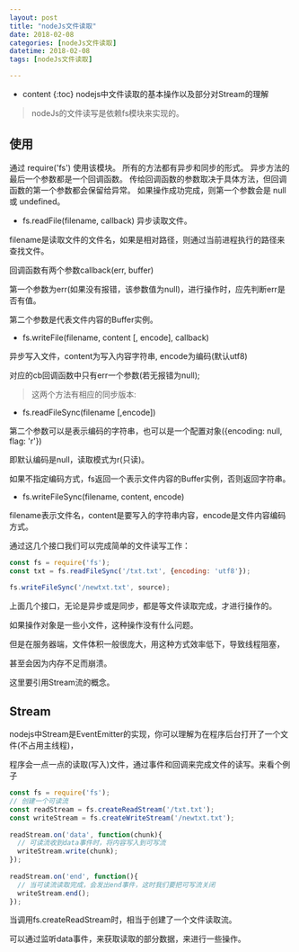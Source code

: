 ```yaml
---
layout: post
title: "nodeJs文件读取"
date: 2018-02-08
categories: [nodeJs文件读取]
datetime: 2018-02-08
tags: [nodeJs文件读取]

---
```

* content
{:toc}
nodejs中文件读取的基本操作以及部分对Stream的理解
<!-- more -->


> nodeJs的文件读写是依赖fs模块来实现的。

## 使用

通过 require('fs') 使用该模块。 所有的方法都有异步和同步的形式。
异步方法的最后一个参数都是一个回调函数。 传给回调函数的参数取决于具体方法，但回调函数的第一个参数都会保留给异常。 如果操作成功完成，则第一个参数会是 null 或 undefined。


- fs.readFile(filename, callback)
异步读取文件。

filename是读取文件的文件名，如果是相对路径，则通过当前进程执行的路径来查找文件。

回调函数有两个参数callback(err, buffer)

第一个参数为err(如果没有报错，该参数值为null)，进行操作时，应先判断err是否有值。

第二个参数是代表文件内容的Buffer实例。

- fs.writeFile(filename, content [, encode], callback)

异步写入文件，content为写入内容字符串, encode为编码(默认utf8)

对应的cb回调函数中只有err一个参数(若无报错为null);

> 这两个方法有相应的同步版本:

- fs.readFileSync(filename [,encode])

第二个参数可以是表示编码的字符串，也可以是一个配置对象({encoding: null, flag: 'r'})

即默认编码是null，读取模式为r(只读)。

如果不指定编码方式，fs返回一个表示文件内容的Buffer实例，否则返回字符串。

- fs.writeFileSync(filename, content, encode)

filename表示文件名，content是要写入的字符串内容，encode是文件内容编码方式。

通过这几个接口我们可以完成简单的文件读写工作：
```js
const fs = require('fs');
const txt = fs.readFileSync('/txt.txt', {encoding: 'utf8'});
 
fs.writeFileSync('/newtxt.txt', source); 

```
上面几个接口，无论是异步或是同步，都是等文件读取完成，才进行操作的。

如果操作对象是一些小文件，这种操作没有什么问题。

但是在服务器端，文件体积一般很庞大，用这种方式效率低下，导致线程阻塞，

甚至会因为内存不足而崩溃。

这里要引用Stream流的概念。

## Stream

nodejs中Stream是EventEmitter的实现，你可以理解为在程序后台打开了一个文件(不占用主线程)，

程序会一点一点的读取(写入)文件，通过事件和回调来完成文件的读写。来看个例子

```js
const fs = require('fs');
// 创建一个可读流
const readStream = fs.createReadStream('/txt.txt');
const writeStream = fs.createWriteStream('/newtxt.txt');
 
readStream.on('data', function(chunk){
  // 可读流收到data事件时，将内容写入到可写流
  writeStream.write(chunk);
});
 
readStream.on('end', function(){
  // 当可读流读取完成，会发出end事件，这时我们要把可写流关闭
  writeStream.end();
});

```
当调用fs.createReadStream时，相当于创建了一个文件读取流。

可以通过监听data事件，来获取读取的部分数据，来进行一些操作。


